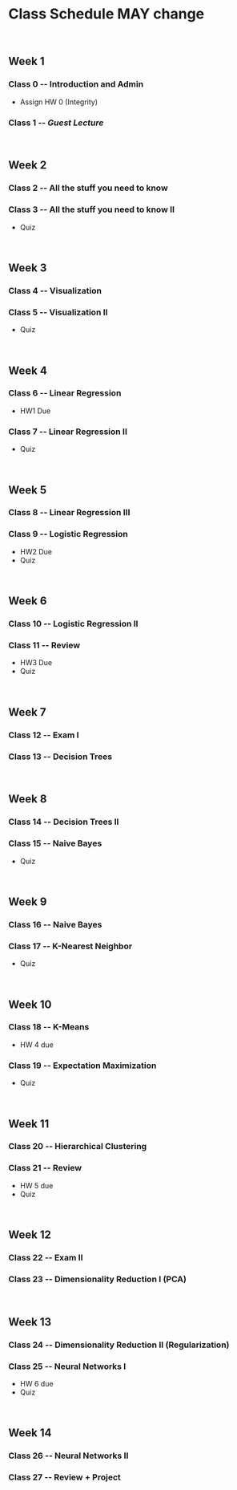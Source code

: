 # Class Schedule MAY change

</br>

## Week 1
### Class 0 -- Introduction and Admin
* Assign HW 0 (Integrity)
### Class 1 -- *Guest Lecture*

</br>

## Week 2
### Class 2 -- All the stuff you need to know
### Class 3 -- All the stuff you need to know II
* Quiz

</br>

## Week 3
### Class 4 -- Visualization
### Class 5 -- Visualization II
* Quiz

</br>

## Week 4
### Class 6 -- Linear Regression
* HW1 Due
### Class 7 -- Linear Regression II
* Quiz

</br>

## Week 5
### Class 8 -- Linear Regression III
### Class 9 -- Logistic Regression
* HW2 Due
* Quiz

</br>

## Week 6
### Class 10 -- Logistic Regression II
### Class 11 -- Review
* HW3 Due
* Quiz

</br>

## Week 7
### Class 12 -- Exam I
### Class 13 -- Decision Trees

</br>

## Week 8
### Class 14 -- Decision Trees II
### Class 15 -- Naive Bayes
* Quiz

</br>

## Week 9
### Class 16 -- Naive Bayes
### Class 17 -- K-Nearest Neighbor
* Quiz

</br>

## Week 10
### Class 18 -- K-Means
* HW 4 due
### Class 19 -- Expectation Maximization
* Quiz

</br>

## Week 11
### Class 20 -- Hierarchical Clustering
### Class 21 -- Review
* HW 5 due
* Quiz

</br>

## Week 12
### Class 22 -- Exam II
### Class 23 -- Dimensionality Reduction I (PCA)

</br>

## Week 13
### Class 24 -- Dimensionality Reduction II (Regularization)
### Class 25 -- Neural Networks I
* HW 6 due
* Quiz

</br>

## Week 14
### Class 26 -- Neural Networks II
### Class 27 -- Review + Project
